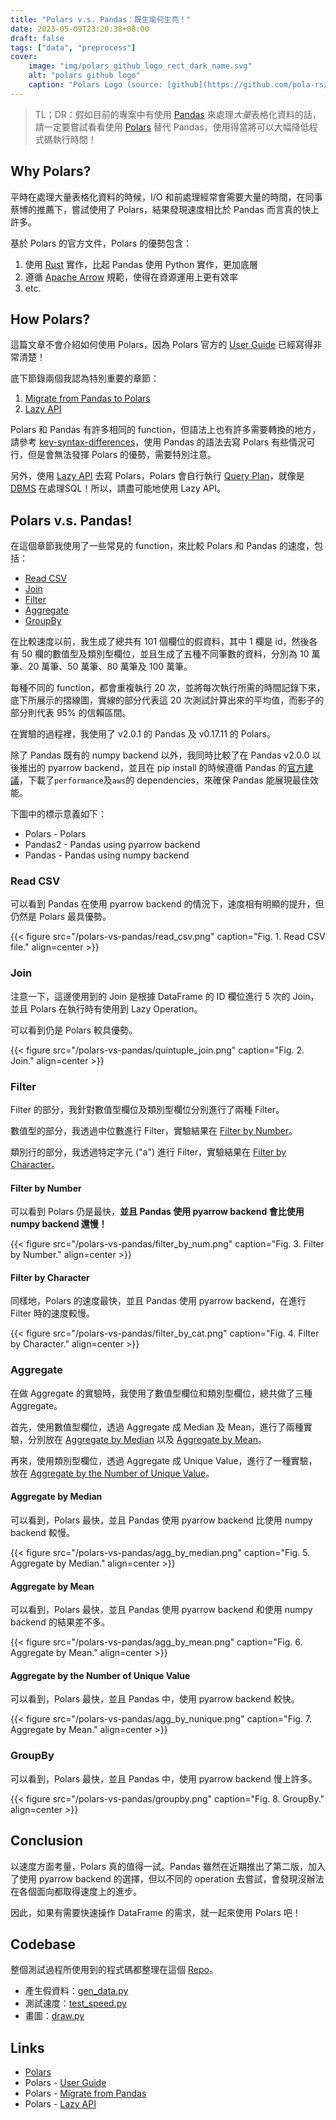 ```yaml
---
title: "Polars v.s. Pandas：既生瑜何生亮！"
date: 2023-05-09T23:20:38+08:00
draft: false
tags: ["data", "preprocess"]
cover:
    image: "img/polars_github_logo_rect_dark_name.svg"
    alt: "polars github logo"
    caption: "Polars Logo (source: [github](https://github.com/pola-rs/polars))"
---
```


> TL；DR：假如目前的專案中有使用 [Pandas](https://pandas.pydata.org/) 來處理*大量*表格化資料的話，請一定要嘗試看看使用 [Polars](https://www.pola.rs/) 替代 Pandas，使用得當將可以大幅降低程式碼執行時間！

## Why Polars?

平時在處理大量表格化資料的時候，I/O 和前處理經常會需要大量的時間，在同事蔡博的推薦下，嘗試使用了 Polars，結果發現速度相比於 Pandas 而言真的快上許多。

基於 Polars 的官方文件，Polars 的優勢包含：

1. 使用 [Rust](https://www.rust-lang.org/) 實作，比起 Pandas 使用 Python 實作，更加底層
2. 遵循 [Apache Arrow](https://arrow.apache.org/) 規範，使得在資源運用上更有效率
3. etc.


## How Polars?

這篇文章不會介紹如何使用 Polars，因為 Polars 官方的 [User Guide](https://pola-rs.github.io/polars-book/user-guide/) 已經寫得非常清楚！

底下節錄兩個我認為特別重要的章節：

1. [Migrate from Pandas to Polars](https://pola-rs.github.io/polars-book/user-guide/migration/pandas/)
2. [Lazy API](https://pola-rs.github.io/polars-book/user-guide/lazy/using/)

Polars 和 Pandas 有許多相同的 function，但語法上也有許多需要轉換的地方，請參考 [key-syntax-differences](https://pola-rs.github.io/polars-book/user-guide/migration/pandas/#key-syntax-differences)，使用 Pandas 的語法去寫 Polars 有些情況可行，但是會無法發揮 Polars 的優勢，需要特別注意。

另外，使用 [Lazy API](https://pola-rs.github.io/polars-book/user-guide/lazy/using/) 去寫 Polars，Polars 會自行執行 [Query Plan](https://pola-rs.github.io/polars-book/user-guide/lazy/query_plan/#graphviz-visualization)，就像是 [DBMS](https://en.wikipedia.org/wiki/Database#Database_management_system) 在處理SQL！所以，請盡可能地使用 Lazy API。

## Polars v.s. Pandas!

在這個章節我使用了一些常見的 function，來比較 Polars 和 Pandas 的速度，包括：

- [Read CSV](#read-csv)
- [Join](#join)
- [Filter](#filter)
- [Aggregate](#aggregate)
- [GroupBy](#groupby)

在比較速度以前，我生成了總共有 101 個欄位的假資料，其中 1 欄是 id，然後各有 50 欄的數值型及類別型欄位，並且生成了五種不同筆數的資料，分別為 10 萬筆、20 萬筆、50 萬筆、80 萬筆及 100 萬筆。

每種不同的 function，都會重複執行 20 次，並將每次執行所需的時間記錄下來，底下所展示的摺線圖，實線的部分代表這 20 次測試計算出來的平均值，而影子的部分則代表 95% 的信賴區間。

在實驗的過程裡，我使用了 v2.0.1 的 Pandas 及 v0.17.11 的 Polars。

除了 Pandas 既有的 numpy backend 以外，我同時比較了在 Pandas v2.0.0 以後推出的 pyarrow backend，並且在 pip install 的時候遵循 Pandas 的[官方建議](https://pandas.pydata.org/docs/dev/whatsnew/v2.0.0.html)，下載了`performance`及`aws`的 dependencies，來確保 Pandas 能展現最佳效能。

下圖中的標示意義如下：

- Polars - Polars
- Pandas2 - Pandas using pyarrow backend
- Pandas - Pandas using numpy backend


### Read CSV

可以看到 Pandas 在使用 pyarrow backend 的情況下，速度相有明顯的提升，但仍然是 Polars 最具優勢。

{{< figure src="/polars-vs-pandas/read_csv.png" caption="Fig. 1. Read CSV file." align=center >}}

### Join

注意一下，這邊使用到的 Join 是根據 DataFrame 的 ID 欄位進行 5 次的 Join，並且 Polars 在執行時有使用到 Lazy Operation。

可以看到仍是 Polars 較具優勢。

{{< figure src="/polars-vs-pandas/quintuple_join.png" caption="Fig. 2. Join." align=center >}}

### Filter

Filter 的部分，我針對數值型欄位及類別型欄位分別進行了兩種 Filter。

數值型的部分，我透過中位數進行 Filter，實驗結果在 [Filter by Number](#filter-by-number)。

類別行的部分，我透過特定字元 ("a") 進行 Filter，實驗結果在 [Filter by Character](#filter-by-character)。

#### Filter by Number

可以看到 Polars 仍是最快，**並且 Pandas 使用 pyarrow backend 會比使用 numpy backend 還慢！**

{{< figure src="/polars-vs-pandas/filter_by_num.png" caption="Fig. 3. Filter by Number." align=center >}}

#### Filter by Character

同樣地，Polars 的速度最快，並且 Pandas 使用 pyarrow backend，在進行 Filter 時的速度較慢。

{{< figure src="/polars-vs-pandas/filter_by_cat.png" caption="Fig. 4. Filter by Character." align=center >}}

### Aggregate

在做 Aggregate 的實驗時，我使用了數值型欄位和類別型欄位，總共做了三種 Aggregate。

首先，使用數值型欄位，透過 Aggregate 成 Median 及 Mean，進行了兩種實驗，分別放在 [Aggregate by Median](#aggregate-by-median) 以及 [Aggregate by Mean](#aggregate-by-mean)。

再來，使用類別型欄位，透過 Aggregate 成 Unique Value，進行了一種實驗，放在 [Aggregate by the Number of Unique Value](#aggregate-by-the-number-of-unique-value)。

#### Aggregate by Median

可以看到，Polars 最快，並且 Pandas 使用 pyarrow backend 比使用 numpy backend 較慢。

{{< figure src="/polars-vs-pandas/agg_by_median.png" caption="Fig. 5. Aggregate by Median." align=center >}}

#### Aggregate by Mean

可以看到，Polars 最快，並且 Pandas 使用 pyarrow backend 和使用 numpy backend 的結果差不多。

{{< figure src="/polars-vs-pandas/agg_by_mean.png" caption="Fig. 6. Aggregate by Mean." align=center >}}

#### Aggregate by the Number of Unique Value

可以看到，Polars 最快，並且 Pandas 中，使用 pyarrow backend 較快。

{{< figure src="/polars-vs-pandas/agg_by_nunique.png" caption="Fig. 7. Aggregate by Mean." align=center >}}

### GroupBy

可以看到，Polars 最快，並且 Pandas 中，使用 pyarrow backend 慢上許多。

{{< figure src="/polars-vs-pandas/groupby.png" caption="Fig. 8. GroupBy." align=center >}}

## Conclusion

以速度方面考量，Polars 真的值得一試。Pandas 雖然在近期推出了第二版，加入了使用 pyarrow backend 的選擇，但以不同的 operation 去嘗試，會發現沒辦法在各個面向都取得速度上的進步。

因此，如果有需要快速操作 DataFrame 的需求，就一起來使用 Polars 吧！

## Codebase

整個測試過程所使用到的程式碼都整理在這個 [Repo](https://github.com/u10000129/polars-vs-pandas)。

- 產生假資料：[gen_data.py](https://github.com/u10000129/polars-vs-pandas/blob/main/gen_data.py)
- 測試速度：[test_speed.py](https://github.com/u10000129/polars-vs-pandas/blob/main/test_speed.py)
- 畫圖：[draw.py](https://github.com/u10000129/polars-vs-pandas/blob/main/draw.py)

## Links

- [Polars](https://www.pola.rs/)
- Polars - [User Guide](https://pola-rs.github.io/polars-book/user-guide/)
- Polars - [Migrate from Pandas](https://pola-rs.github.io/polars-book/user-guide/migration/pandas/)
- Polars - [Lazy API](https://pola-rs.github.io/polars-book/user-guide/lazy/using/)